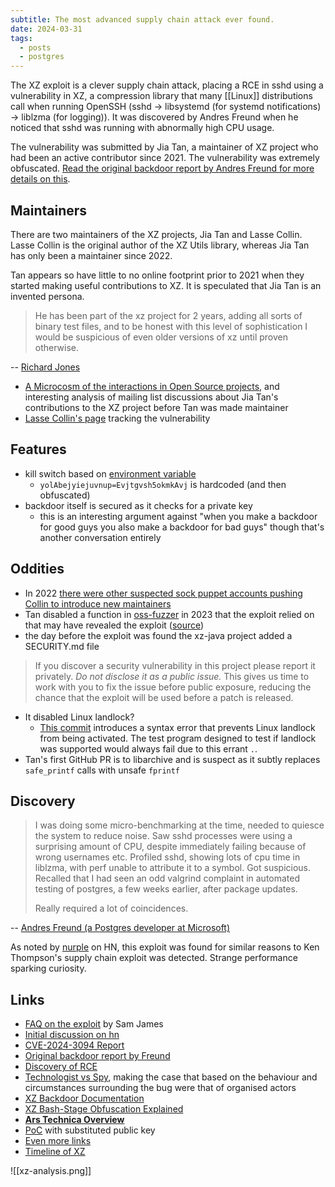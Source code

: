 ```yaml
---
subtitle: The most advanced supply chain attack ever found.
date: 2024-03-31
tags:
  - posts
  - postgres
---
```

The XZ exploit is a clever supply chain attack, placing a RCE in sshd using a vulnerability in XZ, a compression library that many [[Linux]] distributions call when running OpenSSH (sshd -> libsystemd (for systemd notifications) -> liblzma (for logging)).  It was discovered by Andres Freund when he noticed that sshd was running with abnormally high CPU usage.

The vulnerability was submitted by Jia Tan, a maintainer of XZ project who had been an active contributor since 2021.   The vulnerability was extremely obfuscated.  [Read the original backdoor report by Andres Freund for more details on this](https://www.openwall.com/lists/oss-security/2024/03/29/4).

## Maintainers

There are two maintainers of the XZ projects, Jia Tan and Lasse Collin.  Lasse Collin is the original author of the XZ Utils library, whereas Jia Tan has only been a maintainer since 2022.

Tan appears so have little to no online footprint prior to 2021 when they started making useful contributions to XZ.  It is speculated that Jia Tan is an invented persona.

> He has been part of the xz project for 2 years, adding all sorts of binary test files, and to be honest with this level of sophistication I would be suspicious of even older versions of xz until proven otherwise.

-- [Richard Jones](https://news.ycombinator.com/item?id=39866275)

- [A Microcosm of the interactions in Open Source projects](https://robmensching.com/blog/posts/2024/03/30/a-microcosm-of-the-interactions-in-open-source-projects/), and interesting analysis of mailing list discussions about Jia Tan's contributions to the XZ project before Tan was made maintainer
- [Lasse Collin's page](https://tukaani.org/xz-backdoor/) tracking the vulnerability

## Features

- kill switch based on [environment variable](https://piaille.fr/@zeno/112185928685603910)
	- `yolAbejyiejuvnup=Evjtgvsh5okmkAvj` is hardcoded (and then obfuscated)
- backdoor itself is secured as it checks for a private key
	- this is an interesting argument against "when you make a backdoor for good guys you also make a backdoor for bad guys" though that's another conversation entirely
## Oddities

- In 2022 [there were other suspected sock puppet accounts pushing Collin to introduce new maintainers](https://www.mail-archive.com/xz-devel@tukaani.org/msg00566.html)
- Tan disabled a function in [oss-fuzzer](https://github.com/google/oss-fuzz/pull/10667) in 2023 that the exploit relied on that may have revealed the exploit ([source](https://social.treehouse.systems/@Aissen/112180302735030319))
- the day before the exploit was found the xz-java project added a SECURITY.md file 

> If you discover a security vulnerability in this project please report it privately. *Do not disclose it as a public issue.* This gives us time to work with you to fix the issue before public exposure, reducing the chance that the exploit will be used before a patch is released.

- It disabled Linux landlock?
	- [This commit](https://git.tukaani.org/?p=xz.git;a=blobdiff;f=CMakeLists.txt;h=d2b1af7ab0ab759b6805ced3dff2555e2a4b3f8e;hp=76700591059711e3a4da5b45cf58474dac4e12a7;hb=328c52da8a2bbb81307644efdb58db2c422d9ba7;hpb=eb8ad59e9bab32a8d655796afd39597ea6dcc64d) introduces a syntax error that prevents Linux landlock from being activated.  The test program designed to test if landlock was supported would always fail due to this errant `.`.
- Tan's first GitHub PR is to libarchive and is suspect as it subtly replaces `safe_printf` calls with unsafe `fprintf`

## Discovery

> I was doing some micro-benchmarking at the time, needed to quiesce the system to reduce noise. Saw sshd processes were using a surprising amount of CPU, despite immediately failing because of wrong usernames etc. Profiled sshd, showing lots of cpu time in liblzma, with perf unable to attribute it to a symbol. Got suspicious. Recalled that I had seen an odd valgrind complaint in automated testing of postgres, a few weeks earlier, after package updates.
> 
> Really required a lot of coincidences.

-- [Andres Freund (a Postgres developer at Microsoft)](https://mastodon.social/@AndresFreundTec/112180083704606941)

As noted by [nurple](https://news.ycombinator.com/item?id=39879960) on HN, this exploit was found for similar reasons to Ken Thompson's supply chain exploit was detected.  Strange performance sparking curiosity.

## Links

- [FAQ on the exploit](https://gist.github.com/thesamesam/223949d5a074ebc3dce9ee78baad9e27) by Sam James
- [Initial discussion on hn](https://news.ycombinator.com/item?id=39865810)
- [CVE-2024-3094 Report](https://www.cve.org/CVERecord?id=CVE-2024-3094)
- [Original backdoor report by Freund](https://www.openwall.com/lists/oss-security/2024/03/29/4)
- [Discovery of RCE](https://bsky.app/profile/did:plc:x2nsupeeo52oznrmplwapppl/post/3kowjkx2njy2b)
- [Technologist vs Spy](https://lcamtuf.substack.com/p/technologist-vs-spy-the-xz-backdoor), making the case that based on the behaviour and circumstances surrounding the bug were that of organised actors
- [XZ Backdoor Documentation](https://github.com/Midar/xz-backdoor-documentation/wiki)
- [XZ Bash-Stage Obfuscation Explained](https://gynvael.coldwind.pl/?lang=en&id=782)
- [**Ars Technica Overview**](https://arstechnica.com/security/2024/04/what-we-know-about-the-xz-utils-backdoor-that-almost-infected-the-world/)
- [PoC](https://github.com/amlweems/xzbot) with substituted public key
- [Even more links](https://shellsharks.com/xz-compromise-link-roundup)
- [Timeline of XZ](https://research.swtch.com/xz-timeline)

![[xz-analysis.png]]